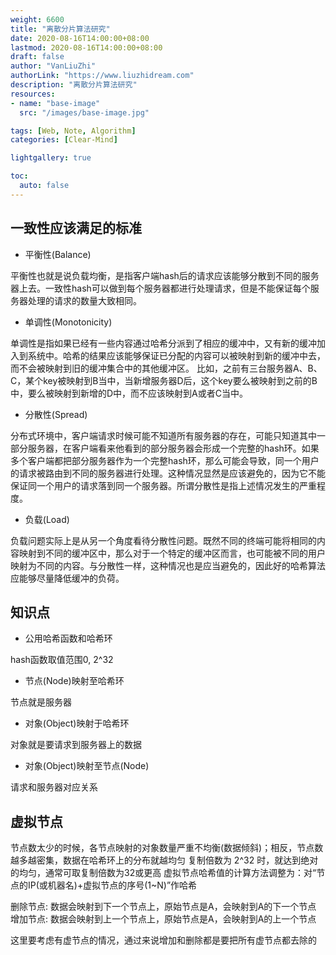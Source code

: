 ```yaml
---
weight: 6600
title: "离散分片算法研究"
date: 2020-08-16T14:00:00+08:00
lastmod: 2020-08-16T14:00:00+08:00
draft: false
author: "VanLiuZhi"
authorLink: "https://www.liuzhidream.com"
description: "离散分片算法研究"
resources:
- name: "base-image"
  src: "/images/base-image.jpg"

tags: [Web, Note, Algorithm]
categories: [Clear-Mind]

lightgallery: true

toc:
  auto: false
---
```


## 一致性应该满足的标准

- 平衡性(Balance)

平衡性也就是说负载均衡，是指客户端hash后的请求应该能够分散到不同的服务器上去。一致性hash可以做到每个服务器都进行处理请求，但是不能保证每个服务器处理的请求的数量大致相同。

- 单调性(Monotonicity)

单调性是指如果已经有一些内容通过哈希分派到了相应的缓冲中，又有新的缓冲加入到系统中。哈希的结果应该能够保证已分配的内容可以被映射到新的缓冲中去，而不会被映射到旧的缓冲集合中的其他缓冲区。
比如，之前有三台服务器A、B、C，某个key被映射到B当中，当新增服务器D后，这个key要么被映射到之前的B中，要么被映射到新增的D中，而不应该映射到A或者C当中。

- 分散性(Spread)

分布式环境中，客户端请求时候可能不知道所有服务器的存在，可能只知道其中一部分服务器，在客户端看来他看到的部分服务器会形成一个完整的hash环。如果多个客户端都把部分服务器作为一个完整hash环，那么可能会导致，同一个用户的请求被路由到不同的服务器进行处理。这种情况显然是应该避免的，因为它不能保证同一个用户的请求落到同一个服务器。所谓分散性是指上述情况发生的严重程度。

- 负载(Load)

负载问题实际上是从另一个角度看待分散性问题。既然不同的终端可能将相同的内容映射到不同的缓冲区中，那么对于一个特定的缓冲区而言，也可能被不同的用户映射为不同的内容。与分散性一样，这种情况也是应当避免的，因此好的哈希算法应能够尽量降低缓冲的负荷。

## 知识点

- 公用哈希函数和哈希环

hash函数取值范围0, 2^32

- 节点(Node)映射至哈希环

节点就是服务器

- 对象(Object)映射于哈希环

对象就是要请求到服务器上的数据

- 对象(Object)映射至节点(Node)

请求和服务器对应关系

## 虚拟节点

节点数太少的时候，各节点映射的对象数量严重不均衡(数据倾斜)；相反，节点数越多越密集，数据在哈希环上的分布就越均匀
复制倍数为 2^32 时，就达到绝对的均匀，通常可取复制倍数为32或更高
虚拟节点哈希值的计算方法调整为：对“节点的IP(或机器名)+虚拟节点的序号(1~N)”作哈希

删除节点: 数据会映射到下一个节点上，原始节点是A，会映射到A的下一个节点
增加节点: 数据会映射到上一个节点上，原始节点是A，会映射到A的上一个节点

这里要考虑有虚节点的情况，通过来说增加和删除都是要把所有虚节点都去除的
